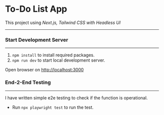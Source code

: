 # To-Do List App

This project using _Next.js, Tailwind CSS with Headless UI_

---
### Start Development Server
---

1. ```npm install``` to install required packages.
2. ```npm run dev``` to start local development server.


Open browser on [http://localhost:3000](http://localhost:3000)

### End-2-End Testing
---

I have written simple e2e testing to check if the function is operational.

- Run ``` npx playwright test ``` to run the test.

